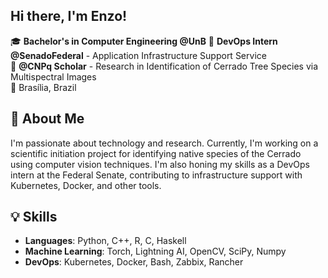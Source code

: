 ## Hi there, I'm Enzo!

🎓 **Bachelor's in Computer Engineering @UnB**
💼 **DevOps Intern @SenadoFederal** - Application Infrastructure Support Service  
🔬 **@CNPq Scholar** - Research in Identification of Cerrado Tree Species via Multispectral Images  
📍 Brasília, Brazil

## 🌱 About Me
I'm passionate about technology and research. Currently, I'm working on a scientific initiation project for identifying native species of the Cerrado using computer vision techniques. I'm also honing my skills as a DevOps intern at the Federal Senate, contributing to infrastructure support with Kubernetes, Docker, and other tools.

## 💡 Skills
- **Languages**: Python, C++, R, C, Haskell
- **Machine Learning**: Torch, Lightning AI, OpenCV, SciPy, Numpy
- **DevOps**: Kubernetes, Docker, Bash, Zabbix, Rancher


